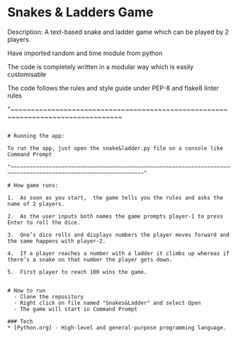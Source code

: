 # Snakes & Ladders Game

Description: A text-based snake and ladder game which can be played by 2 players.

Have imported random and time module from python

The code is completely written in a modular way which is easily customisable

The code follows the rules and style guide under PEP-8 and flake8 linter rules

"~~~~~~~~~~~~~~~~~~~~~~~~~~~~~~~~~~~~~~~~~~~~~~~~~~~~~~~~~~~~~~~~~~~~~~~~~~~~~~~~~
~~~~~~~~~~~~~~~~~~~~~~~~~~~~~~~~~~~~~~~~~~~"

# Running the app:

To run the app, just open the snake&ladder.py file on a console like Command Prompt

"~~~~~~~~~~~~~~~~~~~~~~~~~~~~~~~~~~~~~~~~~~~~~~~~~~~~~~~~~~~~~~~~~~~~~~~~~~~~~~~~~
~~~~~~~~~~~~~~~~~~~~~~~~~~~~~~~~~~~~~~~~~~~"

# How game runs:

1.	As soon as you start,  the game tells you the rules and asks the name of 2 players.

2.	As the user inputs both names the game prompts player-1 to press Enter to roll the dice.

3.	One’s dice rolls and displays numbers the player moves forward and the same happens with player-2.

4.	If a player reaches a number with a ladder it climbs up whereas if there’s a snake on that number the player gets down.

5.	First player to reach 100 wins the game.


# How to run
  - Clone the repository
  - Right click on file named "Snakes&Ladder" and select Open
  - The game will start in Command Prompt
  
### Tech
* [Python.org] - High-level and general-purpose programming language.


